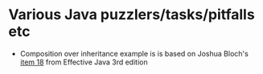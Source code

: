 # Various Java puzzlers/tasks/pitfalls etc

- Composition over inheritance example is is based on Joshua Bloch's 
[item 18](https://github.com/jbloch/effective-java-3e-source-code/tree/master/src/effectivejava/chapter4/item18) from Effective Java 3rd edition